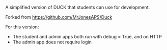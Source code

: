 A simplified version of DUCK that students can use for development.

Forked from https://github.com/MrJonesAPS/Duck

For this version:
* The student and admin apps both run with debug = True, and on HTTP
* The admin app does not require login